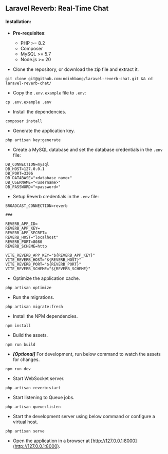 ## Laravel Reverb: Real-Time Chat

#### Installation:

-   **Pre-requisites**:

    -   PHP >= 8.2
    -   Composer
    -   MySQL >= 5.7
    -   Node.js >= 20

-   Clone the repository, or download the zip file and extract it.

```shell
git clone git@github.com:ndinhbang/laravel-reverb-chat.git && cd laravel-reverb-chat/
```

-   Copy the `.env.example` file to `.env`:

```shell
cp .env.example .env
```

-   Install the dependencies.

```shell
composer install
```

-   Generate the application key.

```shell
php artisan key:generate
```

-   Create a MySQL database and set the database credentials in the `.env` file:

```shell
DB_CONNECTION=mysql
DB_HOST=127.0.0.1
DB_PORT=3306
DB_DATABASE="<database_name>"
DB_USERNAME="<username>"
DB_PASSWORD="<password>"
```

-   Setup Reverb credentials in the `.env` file:

```shell
BROADCAST_CONNECTION=reverb

###

REVERB_APP_ID=
REVERB_APP_KEY=
REVERB_APP_SECRET=
REVERB_HOST="localhost"
REVERB_PORT=8080
REVERB_SCHEME=http

VITE_REVERB_APP_KEY="${REVERB_APP_KEY}"
VITE_REVERB_HOST="${REVERB_HOST}"
VITE_REVERB_PORT="${REVERB_PORT}"
VITE_REVERB_SCHEME="${REVERB_SCHEME}"
```

-   Optimize the application cache.

```shell
php artisan optimize
```

-   Run the migrations.

```shell
php artisan migrate:fresh
```

-   Install the NPM dependencies.

```shell
npm install
```

-   Build the assets.

```shell
npm run build
```

-   **_[Optional]_** For development, run below command to watch the assets for changes.

```shell
npm run dev
```

-   Start WebSocket server.

```shell
php artisan reverb:start
```

-   Start listening to Queue jobs.

```shell
php artisan queue:listen
```

-   Start the development server using below command or configure a virtual host.

```shell
php artisan serve
```

-   Open the application in a browser at [http://127.0.0.1:8000](http://127.0.0.1:8000).

